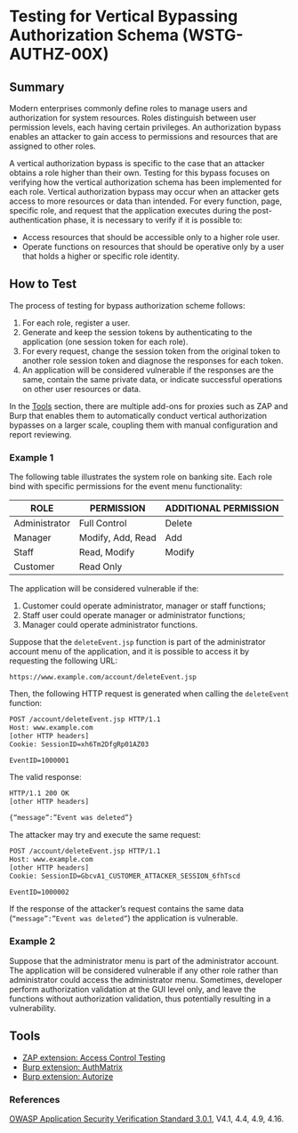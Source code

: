 # Testing for Vertical Bypassing Authorization Schema (WSTG-AUTHZ-00X)

## Summary

Modern enterprises commonly define roles to manage users and authorization for system resources. Roles distinguish between user permission levels, each having certain privileges. An authorization bypass enables an attacker to gain access to permissions and resources that are assigned to other roles.

A vertical authorization bypass is specific to the case that an attacker obtains a role higher than their own. Testing for this bypass focuses on verifying how the vertical authorization schema has been implemented for each role. Vertical authorization bypass may occur when an attacker gets access to more resources or data than intended. For every function, page, specific role, and request that the application executes during the post-authentication phase, it is necessary to verify if it is possible to:

- Access resources that should be accessible only to a higher role user.
- Operate functions on resources that should be operative only by a user that holds a higher or specific role identity.

## How to Test

The process of testing for bypass authorization scheme follows:

1. For each role, register a user.
2. Generate and keep the session tokens by authenticating to the application (one session token for each role).
3. For every request, change the session token from the original token to another role session token and diagnose the responses for each token.
4. An application will be considered vulnerable if the responses are the same, contain the same private data, or indicate successful operations on other user resources or data.

In the [Tools](#tools) section, there are multiple add-ons for proxies such as ZAP and Burp that enables them to automatically conduct vertical authorization bypasses on a larger scale, coupling them with manual configuration and report reviewing.

### Example 1

The following table illustrates the system role on banking site. Each role bind with specific permissions for the event menu functionality:

| ROLE | PERMISSION | ADDITIONAL PERMISSION |
|------|------------|-----------------------|
| Administrator | Full Control     | Delete |
| Manager       | Modify, Add, Read | Add    |
| Staff         | Read, Modify     | Modify |
| Customer      | Read Only        |        |

The application will be considered vulnerable if the:

1. Customer could operate administrator, manager or staff functions;
2. Staff user could operate manager or administrator functions;
3. Manager could operate administrator functions.

Suppose that the `deleteEvent.jsp` function is part of the administrator account menu of the application, and it is possible to access it by requesting the following URL:

`https://www.example.com/account/deleteEvent.jsp`

Then, the following HTTP request is generated when calling the `deleteEvent` function:

```html
POST /account/deleteEvent.jsp HTTP/1.1
Host: www.example.com
[other HTTP headers]
Cookie: SessionID=xh6Tm2DfgRp01AZ03

EventID=1000001
```

The valid response:

```html
HTTP/1.1 200 OK
[other HTTP headers]

{“message”:”Event was deleted”}
```

The attacker may try and execute the same request:

```html
POST /account/deleteEvent.jsp HTTP/1.1
Host: www.example.com
[other HTTP headers]
Cookie: SessionID=GbcvA1_CUSTOMER_ATTACKER_SESSION_6fhTscd

EventID=1000002
```

If the response of the attacker’s request contains the same data (`“message”:”Event was deleted”`) the application is vulnerable.

### Example 2

Suppose that the administrator menu is part of the administrator account. The application will be considered vulnerable if any other role rather than administrator could access the administrator menu. Sometimes, developer perform authorization validation at the GUI level only, and leave the functions without authorization validation, thus potentially resulting in a vulnerability.

## Tools

- [ZAP extension: Access Control Testing](https://www.zaproxy.org/docs/desktop/addons/access-control-testing/)
- [Burp extension: AuthMatrix](https://github.com/SecurityInnovation/AuthMatrix/)
- [Burp extension: Autorize](https://github.com/Quitten/Autorize)

### References

[OWASP Application Security Verification Standard 3.0.1](https://github.com/OWASP/ASVS/tree/master/3.0.1), V4.1, 4.4, 4.9, 4.16.
